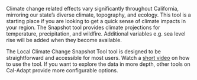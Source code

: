 Climate change related effects vary significantly throughout California, mirroring our state’s diverse climate, topography, and ecology. This tool is a starting place if you are looking to get a quick sense of climate impacts in your region. The Snapshot tool provides climate projections for temperature, precipitation, and wildfire. Additional variables e.g. sea level rise will be added when they become available.

The Local Climate Change Snapshot Tool tool is designed to be straightforward and accessible for most users. Watch a <a href="https://www.youtube.com/watch?v=qcXtv2LpWr0" target="_blank">short video</a> on how to use the tool. If you want to explore the data in more depth, other tools on Cal-Adapt provide more configurable options.
